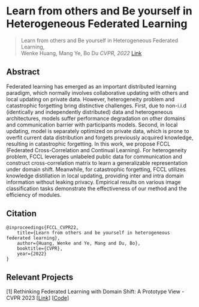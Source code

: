 # Learn from others and Be yourself in Heterogeneous Federated Learning

> Learn from others and Be yourself in Heterogeneous Federated Learning,            
> Wenke Huang, Mang Ye, Bo Du
> *CVPR, 2022*
> [Link](https://openaccess.thecvf.com/content/CVPR2022/papers/Huang_Learn_From_Others_and_Be_Yourself_in_Heterogeneous_Federated_Learning_CVPR_2022_paper.pdf)

## Abstract
Federated learning has emerged as an important distributed learning paradigm, which normally involves collaborative updating with others and local updating on private data. However, heterogeneity problem and catastrophic forgetting bring distinctive challenges. First, due to non-i.i.d (identically and independently distributed) data and heterogeneous architectures, models suffer performance degradation on other domains and communication barrier with participants models. Second, in local updating, model is separately optimized on private data, which is prone to overfit current data distribution and forgets previously acquired knowledge, resulting in catastrophic forgetting. In this work, we propose FCCL (Federated Cross-Correlation and Continual Learning). For heterogeneity problem, FCCL leverages unlabeled public data for communication and construct cross-correlation matrix to learn a generalizable representation under domain shift. Meanwhile, for catastrophic forgetting, FCCL utilizes knowledge distillation in local updating, providing inter and intra domain information without leaking privacy. Empirical results on various image classification tasks demonstrate the effectiveness of our method and the efficiency of modules.

## Citation
```
@inproceedings{FCCL_CVPR22,
    title={Learn from others and be yourself in heterogeneous federated learning},
    author={Huang, Wenke and Ye, Mang and Du, Bo},
    booktitle={CVPR},
    year={2022}
}
```

## Relevant Projects
[1] Rethinking Federated Learning with Domain Shift: A Prototype View - CVPR 2023 [[Link](https://openaccess.thecvf.com/content/CVPR2023/papers/Huang_Rethinking_Federated_Learning_With_Domain_Shift_A_Prototype_View_CVPR_2023_paper.pdf)] [[Code](https://github.com/WenkeHuang/RethinkFL)]
